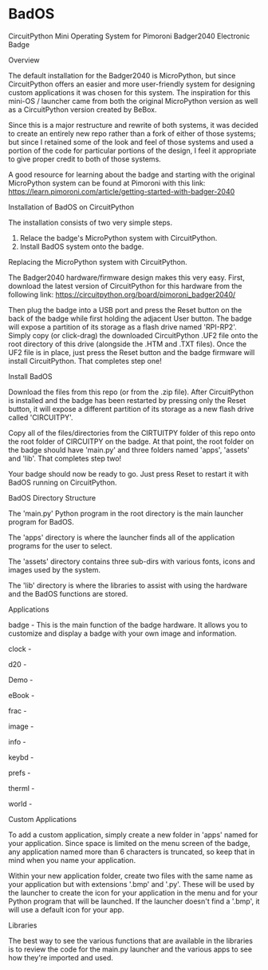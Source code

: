 # BadOS
CircuitPython Mini Operating System for Pimoroni Badger2040 Electronic Badge

Overview

The default installation for the Badger2040 is MicroPython, but since CircuitPython offers an easier and more user-friendly system for designing custom applications it was chosen for this system. The inspiration for this mini-OS / launcher came from both the original MicroPython version as well as a CircuitPython version created by BeBox. 

Since this is a major restructure and rewrite of both systems, it was decided to create an entirely new repo rather than a fork of either of those systems; but since I retained some of the look and feel of those systems and used a portion of the code for particular portions of the design, I feel it appropriate to give proper credit to both of those systems.

A good resource for learning about the badge and starting with the original MicroPython system can be found at Pimoroni with this link:
https://learn.pimoroni.com/article/getting-started-with-badger-2040


Installation of BadOS on CircuitPython

The installation consists of two very simple steps.
  1. Relace the badge's MicroPython system with CircuitPython.
  2. Install BadOS system onto the badge.

Replacing the MicroPython system with CircuitPython.

The Badger2040 hardware/firmware design makes this very easy. First, download the latest version of CircuitPython for this hardware from the following link:
https://circuitpython.org/board/pimoroni_badger2040/

Then plug the badge into a USB port and press the Reset button on the back of the badge while first holding the adjacent User button. The badge will expose a partition of its storage as a flash drive named 'RPI-RP2'. Simply copy (or click-drag) the downloaded CircuitPython .UF2 file onto the root directory of this drive (alongside the .HTM and .TXT files). Once the UF2 file is in place, just press the Reset button and the badge firmware will install CircuitPython. That completes step one!

Install BadOS

Download the files from this repo (or from the .zip file).
After CircuitPython is installed and the badge has been restarted by pressing only the Reset button, it will expose a different partition of its storage as a new flash drive called 'CIRCUITPY'.

Copy all of the files/directories from the CIRTUITPY folder of this repo onto the root folder of CIRCUITPY on the badge. At that point, the root folder on the badge should have 'main.py' and three folders named 'apps', 'assets' and 'lib'.  That completes step two! 

Your badge should now be ready to go. Just press Reset to restart it with BadOS running on CircuitPython.



BadOS Directory Structure

The 'main.py' Python program in the root directory is the main launcher program for BadOS. 

The 'apps' directory is where the launcher finds all of the application programs for the user to select. 

The 'assets' directory contains three sub-dirs with various fonts, icons and images used by the system.

The 'lib' directory is where the libraries to assist with using the hardware and the BadOS functions are stored.



Applications

badge - This is the main function of the badge hardware. It allows you to customize and display a badge with your own image and information.

clock - 

d20 -

Demo -

eBook -

frac -

image -

info -

keybd -

prefs -

therml -

world -







Custom Applications

To add a custom application, simply create a new folder in 'apps' named for your application. Since space is limited on the menu screen of the badge, any application named more than 6 characters is truncated, so keep that in mind when you name your application. 

Within your new application folder, create two files with the same name as your application but with extensions '.bmp' and '.py'. These will be used by the launcher to create the icon for your application in the menu and for your Python program that will be launched. If the launcher doesn't find a '.bmp', it will use a default icon for your app.


Libraries

The best way to see the various functions that are available in the libraries is to review the code for the main.py launcher and the various apps to see how they're imported and used. 



